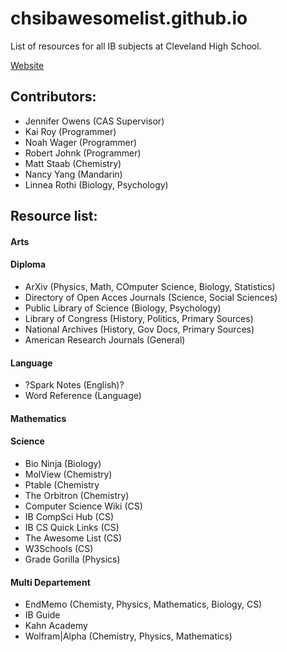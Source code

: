 # chsibawesomelist.github.io
List of resources for all IB subjects at Cleveland High School.

[Website](https://chsibawesomelist.github.io/)

## Contributors:
* Jennifer Owens (CAS Supervisor)
* Kai Roy (Programmer)
* Noah Wager (Programmer)
* Robert Johnk (Programmer)
* Matt Staab (Chemistry)
* Nancy Yang (Mandarin)
* Linnea Rothi (Biology, Psychology)

## Resource list:
#### Arts
#### Diploma
* ArXiv (Physics, Math, COmputer Science, Biology, Statistics)
* Directory of Open Acces Journals (Science, Social Sciences)
* Public Library of Science (Biology, Psychology)
* Library of Congress (History, Politics, Primary Sources)
* National Archives (History, Gov Docs, Primary Sources)
* American Research Journals (General)
#### Language
* ?Spark Notes (English)?
* Word Reference (Language)
#### Mathematics
#### Science
* Bio Ninja (Biology)
* MolView (Chemistry)
* Ptable (Chemistry
* The Orbitron (Chemistry)
* Computer Science Wiki (CS)
* IB CompSci Hub (CS)
* IB CS Quick Links (CS)
* The Awesome List (CS)
* W3Schools (CS)
* Grade Gorilla (Physics)
#### Multi Departement
* EndMemo (Chemisty, Physics, Mathematics, Biology, CS)
* IB Guide
* Kahn Academy
* Wolfram|Alpha (Chemistry, Physics, Mathematics)


